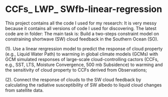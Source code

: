 # CCFs_ LWP_ SWfb-linear-regression 
This project contains all the code I used for my research:
It is very messy because it contains all versions of code I used for discovering. The latest code are in folder: 
The main task is: Build a two-steps constraint model on constraining shortwave (SW) cloud feedback in the Southern Ocean (SO). 

(1). Use a linear rergression model to predict the response of cloud property (e.g., Liquid Water Path) to warming in global climate models (GCMs) with GCM simulated responses of large-scale cloud-controlling cactors (CCFs, e.g., SST, LTS, Moisture Convergence, 500 mb Subsidence) to warming and the sensitivity of cloud property to CCFs derived from Observations;  

(2). Connect the response of clouds to the SW cloud feedback by calculating the radiative susceptibility of SW albedo to liquid cloud changes from satellite data.
